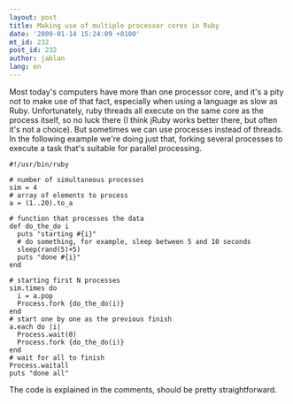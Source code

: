 ```yaml
---
layout: post
title: Making use of multiple processor cores in Ruby
date: '2009-01-14 15:24:09 +0100'
mt_id: 232
post_id: 232
author: jablan
lang: en
---
```

Most today's computers have more than one processor core, and it's a pity not to make use of that fact, especially when using a language as slow as Ruby. Unfortunately, ruby threads all execute on the same core as the process itself, so no luck there (I think jRuby works better there, but often it's not a choice). But sometimes we can use processes instead of threads. In the following example we're doing just that, forking several processes to execute a task that's suitable for parallel processing.

    #!/usr/bin/ruby
    
    # number of simultaneous processes
    sim = 4
    # array of elements to process
    a = (1..20).to_a
    
    # function that processes the data
    def do_the_do i
      puts "starting #{i}"
      # do something, for example, sleep between 5 and 10 seconds
      sleep(rand(5)+5)
      puts "done #{i}"
    end
    
    # starting first N processes
    sim.times do
      i = a.pop
      Process.fork {do_the_do(i)}
    end
    # start one by one as the previous finish
    a.each do |i|
      Process.wait(0)
      Process.fork {do_the_do(i)}
    end
    # wait for all to finish
    Process.waitall
    puts "done all"

The code is explained in the comments, should be pretty straightforward.

